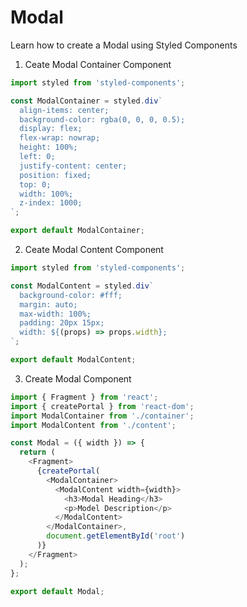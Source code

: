 # Modal

Learn how to create a Modal using Styled Components

1. Ceate Modal Container Component

```javascript
import styled from 'styled-components';

const ModalContainer = styled.div`
  align-items: center;
  background-color: rgba(0, 0, 0, 0.5);
  display: flex;
  flex-wrap: nowrap;
  height: 100%;
  left: 0;
  justify-content: center;
  position: fixed;
  top: 0;
  width: 100%;
  z-index: 1000;
`;

export default ModalContainer;
```

2. Ceate Modal Content Component

```javascript
import styled from 'styled-components';

const ModalContent = styled.div`
  background-color: #fff;
  margin: auto;
  max-width: 100%;
  padding: 20px 15px;
  width: ${(props) => props.width};
`;

export default ModalContent;
```

3. Create Modal Component
```javascript
import { Fragment } from 'react';
import { createPortal } from 'react-dom';
import ModalContainer from './container';
import ModalContent from './content';

const Modal = ({ width }) => {
  return (
    <Fragment>
      {createPortal(
        <ModalContainer>
          <ModalContent width={width}>
            <h3>Modal Heading</h3>
            <p>Model Description</p>
          </ModalContent>
        </ModalContainer>,
        document.getElementById('root')
      )}
    </Fragment>
  );
};

export default Modal;
```
